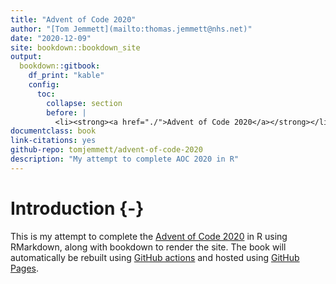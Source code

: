 ```yaml
--- 
title: "Advent of Code 2020"
author: "[Tom Jemmett](mailto:thomas.jemmett@nhs.net)"
date: "2020-12-09"
site: bookdown::bookdown_site
output:
  bookdown::gitbook:
    df_print: "kable"
    config:
      toc:
        collapse: section
        before: |
          <li><strong><a href="./">Advent of Code 2020</a></strong></li>
documentclass: book
link-citations: yes
github-repo: tomjemmett/advent-of-code-2020
description: "My attempt to complete AOC 2020 in R"
---
```


# Introduction {-}

This is my attempt to complete the [Advent of Code 2020](https://adventofcode.com/2020/) in R using RMarkdown, along
with bookdown to render the site. The book will automatically be rebuilt using
[GitHub actions](https://github.com/features/actions) and hosted using [GitHub Pages](https://pages.github.com/).
